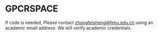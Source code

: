 # GPCRSPACE
If code is needed, Please contact zhongfeisheng@fjmu.edu.cn using an academic email address. We will verify academic credentials.
